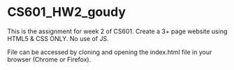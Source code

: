 # CS601_HW2_goudy

This is the assignment for week 2 of CS601. Create a 3+ page website using HTML5 & CSS ONLY. No use of JS.

File can be accessed by cloning and opening the index.html file in your browser (Chrome or Firefox).
